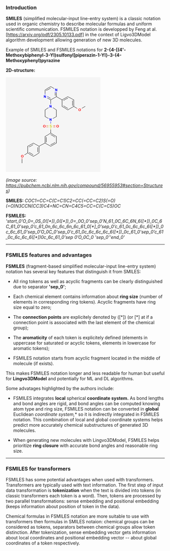 ### Introduction

**SMILES** (simplified molecular-input line-entry system) is a classic notation used in organic chemistry to describe molecular formulas and uniform scientific communication. FSMILES notation is developped by Feng at al. [https://arxiv.org/pdf/2305.10133.pdf] in the context of Ligvo3DModel algorithm development allowing generation of new 3D molecules.

Example of SMILES and FSMILES notations for **2-{4-\[(4'-Methoxybiphenyl-3-Yl)sulfonyl]piperazin-1-Yl}-3-(4-Methoxyphenyl)pyrazine**

**2D-structure:**

<img src = "2-{4-[(4'-Methoxybiphenyl-3-Yl)sulfonyl]piperazin-1-Yl}-3-(4-Methoxyphenyl)pyrazine.png" />

*(image source: https://pubchem.ncbi.nlm.nih.gov/compound/56955953#section=Structures)*

**SMILES:**
*COC1=CC=C(C=C1)C2=CC(=CC=C2)S(=O)(=O)N3CCN(CC3)C4=NC=CN=C4C5=CC=C(C=C5)OC*

**FSMILES:**
*'start_0'O_0=_0S_0(\[\*\])_0(\[\*\])_0=_0O_0'sep_0’N_61_0C_6C_6N_6(\[\*\])_0C_6C_61_0'sep_0’c_61_0n_6c_6c_6n_6c_61_0\[\*\]_0'sep_0’c_61_0c_6c_6c_6([\*])_0c_6c_61_0'sep_0’O_0C_0'sep_0’c_61_0c_6c_6c_6c_6(\[\*\])_0c_61_0'sep_0’c_61_0c_6c_6c_6(\[\*\])_0c_6c_61_0'sep_ 0’O_0C_0
'sep_0''end_0'*

-------

### FSMILES features and advantages

**FSMILES** (fragment-based simplified molecular-input line-entry system) notation has several key features that distinguish it from SMILES:

* All ring tokens as well as acyclic fragments can be clearly distinguished due to separator **'sep_0'**;

* Each chemical element contains information about **ring size** (number of elements in corresponding ring tokens). Acyclic fragments have ring size equal to zero;

* The **connection points** are explicitely denoted by ([\*]) (or [\*] at if a connection point is associated with the last element of the chemical group);

* The **aromaticity** of each token is explicitely defined (elements in uppercase for saturated or acyclic tokens, elements in lowercase for aromatic tokens);

* FSMILES notation starts from acyclic fragment located in the middle of molecule (if exists).

This makes FSMILES notation longer and less readable for human but useful for **Lingvo3DModel** and potentially for ML and DL algorithms.

Some advatages highlighted by the authors include:

* FSMILES integrates **local** spherical **coordinate system.** As bond lengths and bond angles are rigid, and bond angles can be computed knowing atom type and ring size, FSMILES notation can be converted in **global** Euclidean *coordinate system,** so it is indirectly integrated in FSMILES notation. This combination of local and global coordinate systems helps predict more accurately chemical substructures of generated 3D molecules.

* When generating new molecules with Lingvo3DModel, FSMILES helps prioritize **ring closure** with accurate bond angles and reasonable ring size.

--------

### FSMILES for transformers

FSMILES has some potential advantages when used with transformers. Transformers are typically used with text information. The first step of input data transformation is **tokenization** when the text is divided into tokens (in classic transformers each token is a word). Then, tokens are processed by two parallel transformations: sense embedding and positional embedding (keeps information about position of token in the data).

Chemical formulas in FSMILES notation are more suitable to use with transformers then formulas in SMILES notaion: chemical groups can be considered as tokens, separators between chemical groups allow token distinction. After tokenization, sense embedding vector gets information about local coordinates and positional embedding vector -- about global coordinates of a token respectively.
